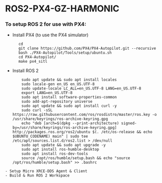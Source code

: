 # ROS2-PX4-GZ-HARMONIC

### To setup ROS 2 for use with PX4:

- Install PX4 (to use the PX4 simulator)
```
      cd
      git clone https://github.com/PX4/PX4-Autopilot.git --recursive
      bash ./PX4-Autopilot/Tools/setup/ubuntu.sh
      cd PX4-Autopilot/
      make px4_sitl
```
- Install ROS 2
  ```
      sudo apt update && sudo apt install locales
      sudo locale-gen en_US en_US.UTF-8
      sudo update-locale LC_ALL=en_US.UTF-8 LANG=en_US.UTF-8
      export LANG=en_US.UTF-8
      sudo apt install software-properties-common
      sudo add-apt-repository universe
      sudo apt update && sudo apt install curl -y
      sudo curl -sSL https://raw.githubusercontent.com/ros/rosdistro/master/ros.key -o /usr/share/keyrings/ros-archive-keyring.gpg
      echo "deb [arch=$(dpkg --print-architecture) signed-by=/usr/share/keyrings/ros-archive-keyring.gpg] http://packages.ros.org/ros2/ubuntu $(. /etc/os-release && echo $UBUNTU_CODENAME) main" | sudo tee /etc/apt/sources.list.d/ros2.list > /dev/null
      sudo apt update && sudo apt upgrade -y
      sudo apt install ros-humble-desktop
      sudo apt install ros-dev-tools
      source /opt/ros/humble/setup.bash && echo "source /opt/ros/humble/setup.bash" >> .bashrc
  
```
- Setup Micro XRCE-DDS Agent & Client
- Build & Run ROS 2 Workspace
